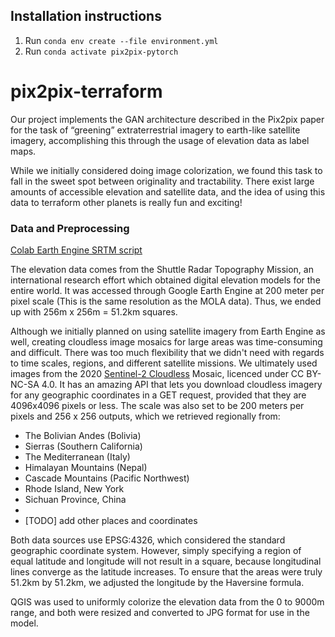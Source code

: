 ## Installation instructions

1. Run `conda env create --file environment.yml`
2. Run `conda activate pix2pix-pytorch`

# pix2pix-terraform

Our project implements the GAN architecture described in the Pix2pix paper for the task of “greening” extraterrestrial imagery to earth-like satellite imagery, accomplishing this through the usage of elevation data as label maps.

While we initially considered doing image colorization, we found this task to fall in the sweet spot between originality and tractability. There exist large amounts of accessible elevation and satellite data, and the idea of using this data to terraform other planets is really fun and exciting!

### Data and Preprocessing

[Colab Earth Engine SRTM script](https://colab.research.google.com/drive/1SAF6SS1s9f5TGk_RIW9IZ6OYJN-kU2Ca?usp=sharing)

The elevation data comes from the Shuttle Radar Topography Mission, an international research effort which obtained digital elevation models for the entire world. It was accessed through Google Earth Engine at 200 meter per pixel scale (This is the same resolution as the MOLA data). Thus, we ended up with 256m x 256m = 51.2km squares.

Although we initially planned on using satellite imagery from Earth Engine as well, creating cloudless image mosaics for large areas was time-consuming and difficult. There was too much flexibility that we didn't need with regards to time scales, regions, and different satellite missions. We ultimately used images from the 2020 [Sentinel-2 Cloudless](https://s2maps.eu/) Mosaic, licenced under CC BY-NC-SA 4.0. It has an amazing API that lets you download cloudless imagery for any geographic coordinates in a GET request, provided that they are 4096x4096 pixels or less. The scale was also set to be 200 meters per pixels and 256 x 256 outputs, which we retrieved regionally from:

- The Bolivian Andes (Bolivia) 
- Sierras (Southern California)
- The Mediterranean (Italy)
- Himalayan Mountains (Nepal)
- Cascade Mountains (Pacific Northwest)
- Rhode Island, New York
- Sichuan Province, China
- 
- [TODO] add other places and coordinates
  
Both data sources use EPSG:4326, which considered the standard geographic coordinate system. However, simply specifying a region of equal latitude and longitude will not result in a square, because longitudinal lines converge as the latitude increases. To ensure that the areas were truly 51.2km by 51.2km, we adjusted the longitude by the Haversine formula.

QGIS was used to uniformly colorize the elevation data from the 0 to 9000m range, and both were resized and converted to JPG format for use in the model.

